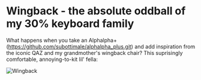 # Wingback - the absolute oddball of my 30% keyboard family
What happens when you take an Alphalpha+ (https://github.com/subottimale/alphalpha_plus.git) and add inspiration from the iconic QAZ and my grandmother's wingback chair?
This suprisingly comfortable, annoying-to-kit lil' fella:

![Wingback](https://user-images.githubusercontent.com/69826495/145125419-f8562f61-1ee7-4c98-a066-fa90efd642b6.jpeg)
